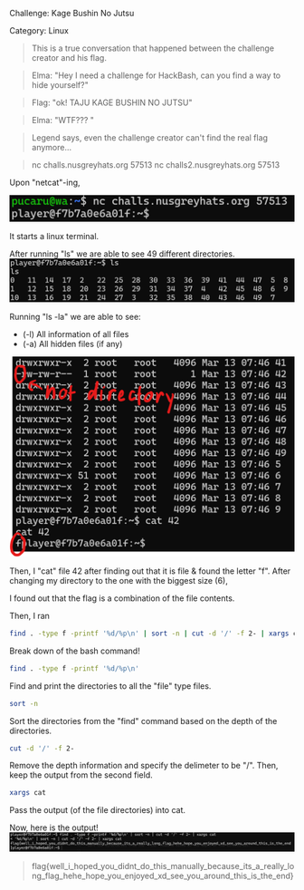Challenge: Kage Bushin No Jutsu

Category: Linux

>This is a true conversation that happened between the challenge creator and his flag.

>Elma: "Hey I need a challenge for HackBash, can you find a way to hide yourself?"

>Flag: "ok! TAJU KAGE BUSHIN NO JUTSU"

>Elma: "WTF??? "

>Legend says, even the challenge creator can't find the real flag anymore...

>nc challs.nusgreyhats.org 57513
>nc challs2.nusgreyhats.org 57513

Upon "netcat"-ing, 

![netcat](netcat.png)

It starts a linux terminal. 

After running "ls" we are able to see 49 different directories.
![ls](ls.png)

Running "ls -la" we are able to see:
- (-l) All information of all files
- (-a) All hidden files (if any)

![lsla](lsla.png)

Then, I "cat" file 42 after finding out that it is file & found the letter "f".
After changing my directory to the one with the biggest size (6), 

I found out that the flag is a combination of the file contents.

Then, I ran
```sh
find . -type f -printf '%d/%p\n' | sort -n | cut -d '/' -f 2- | xargs cat
```

Break down of the bash command!
```sh
find . -type f -printf '%d/%p\n'
```
Find and print the directories to all the "file" type files.

```sh
sort -n
```
Sort the directories from the "find" command based on the depth of the directories.

```sh
cut -d '/' -f 2-
```
Remove the depth information and specify the delimeter to be "/". Then, keep the output from the second field.

```sh
xargs cat
```
Pass the output (of the file directories) into cat.

Now, here is the output!
![find](find.png)


>flag{well_i_hoped_you_didnt_do_this_manually_because_its_a_really_long_flag_hehe_hope_you_enjoyed_xd_see_you_around_this_is_the_end}